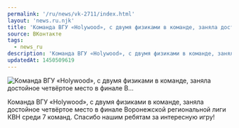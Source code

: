 ```yaml
---
permalink: '/ru/news/vk-2711/index.html'
layout: 'news.ru.njk'
title: 'Команда ВГУ «Holywood», с двумя физиками в команде, заняла достойное четвёртое место в финале В…'
source: ВКонтакте
tags:
  - news_ru
description: 'Команда ВГУ «Holywood», с двумя физиками в команде, заняла достойное четвёртое место в финале В…'
updatedAt: 1450509619
---
```

![Команда ВГУ «Holywood», с двумя физиками в команде, заняла достойное четвёртое место в финале В…](https://sun9-37.userapi.com/impf/c630320/v630320484/6341/ztWn4Su1kf0.jpg?size=800x533&quality=96&proxy=1&sign=e4641bf2f779dd1a7dad6e4f9ba02af7&c_uniq_tag=PApzdYCtZP0xRD6PjZKzlsXdbYOnb1Cgavx7rHoxy6g&type=album)

Команда ВГУ «Holywood», с двумя физиками в команде, заняла достойное четвёртое место в финале Воронежской региональной лиги КВН среди 7 команд. Спасибо нашим ребятам за интересную игру!
